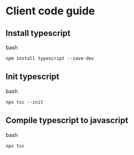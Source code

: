 # Client code guide


## Install typescript
bash
```
npm install typescript --save-dev
```

## Init typescript
bash
```
npx tsc --init
```

## Compile typescript to javascript
bash
```
npx tsc
```

